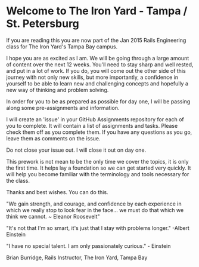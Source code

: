 # Welcome to The Iron Yard - Tampa / St. Petersburg

If you are reading this you are now part of the Jan 2015 Rails Engineering class for The Iron Yard's Tampa Bay campus.

I hope you are as excited as I am. We will be going through a large amount of content over the next 12 weeks. You'll need to stay sharp and well rested, and put in a lot of work. If you do, you will come out the other side of this journey with not only new skills, but more importantly, a confidence in yourself to be able to learn new and challenging concepts and hopefully a new way of thinking and problem solving.

In order for you to be as prepared as possible for day one, I will be passing along some pre-assignments and information.

I will create an 'issue' in your GitHub Assignments repository for each of you to complete. It will contain a list of assignments and tasks. Please check them off as you complete them. If you have any questions as you go, leave them as comments on the issue.

Do not close your issue out. I will close it out on day one.

This prework is not mean to be the only time we cover the topics, it is only the first time. It helps lay a foundation so we can get started very quickly. It will help you become familiar with the terminology and tools necessary for the class.

Thanks and best wishes. You can do this.

"We gain strength, and courage, and confidence by each experience in which we really stop to look fear in the face... we must do that which we think we cannot. ~ Eleanor Roosevelt"

"It's not that I'm so smart, it's just that I stay with problems longer." -Albert Einstein

"I have no special talent. I am only passionately curious." - Einstein

Brian Burridge, Rails Instructor, The Iron Yard, Tampa Bay
